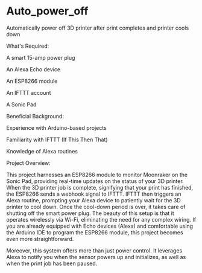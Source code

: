 # Auto_power_off
Automatically power off 3D printer after print completes and printer cools down

 

What's Required: 

A smart 15-amp power plug 

An Alexa Echo device 

An ESP8266 module 

An IFTTT account 

A Sonic Pad 

 

Beneficial Background: 

Experience with Arduino-based projects 

Familiarity with IFTTT (If This Then That) 

Knowledge of Alexa routines 

 

Project Overview: 

This project harnesses an ESP8266 module to monitor Moonraker on the Sonic Pad, providing real-time updates on the status of your 3D printer. When the 3D printer job is complete, signifying that your print has finished, the ESP8266 sends a webhook signal to IFTTT. IFTTT then triggers an Alexa routine, prompting your Alexa device to patiently wait for the 3D printer to cool down. Once the cool-down period is over, it takes care of shutting off the smart power plug. The beauty of this setup is that it operates wirelessly via Wi-Fi, eliminating the need for any complex wiring. If you are already equipped with Echo devices (Alexa) and comfortable using the Arduino IDE to program the ESP8266 module, this project becomes even more straightforward. 

Moreover, this system offers more than just power control. It leverages Alexa to notify you when the sensor powers up and initializes, as well as when the print job has been paused. 

 
 
